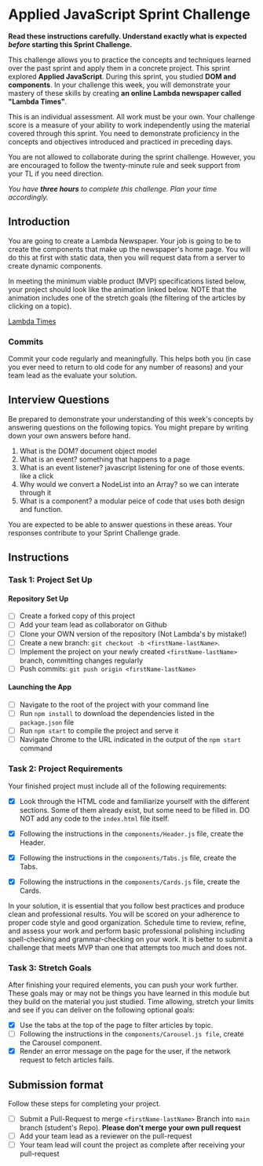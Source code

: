 # Applied JavaScript Sprint Challenge

**Read these instructions carefully. Understand exactly what is expected _before_ starting this Sprint Challenge.**

This challenge allows you to practice the concepts and techniques learned over the past sprint and apply them in a concrete project. This sprint explored **Applied JavaScript**. During this sprint, you studied **DOM and components**. In your challenge this week, you will demonstrate your mastery of these skills by creating **an online Lambda newspaper called "Lambda Times"**.

This is an individual assessment. All work must be your own. Your challenge score is a measure of your ability to work independently using the material covered through this sprint. You need to demonstrate proficiency in the concepts and objectives introduced and practiced in preceding days.

You are not allowed to collaborate during the sprint challenge. However, you are encouraged to follow the twenty-minute rule and seek support from your TL if you need direction.

_You have **three hours** to complete this challenge. Plan your time accordingly._

## Introduction

You are going to create a Lambda Newspaper. Your job is going to be to create the components that make up the newspaper's home page. You will do this at first with static data, then you will request data from a server to create dynamic components.

In meeting the minimum viable product (MVP) specifications listed below, your project should look like the animation linked below. NOTE that the animation includes one of the stretch goals (the filtering of the articles by clicking on a topic).

[Lambda Times](https://tk-assets.lambdaschool.com/83869a99-62dc-4896-be79-f5ad1885631b_Sprint-Challenge.gif)

### Commits

Commit your code regularly and meaningfully. This helps both you (in case you ever need to return to old code for any number of reasons) and your team lead as the evaluate your solution.

## Interview Questions

Be prepared to demonstrate your understanding of this week's concepts by answering questions on the following topics. You might prepare by writing down your own answers before hand.

1. What is the DOM?
document object model
2. What is an event?
something that happens to a page
3. What is an event listener?
javascript listening for one of those events. like a click 
4. Why would we convert a NodeList into an Array?
so we can interate through it
5. What is a component?
a modular peice of code that uses both design and function. 

You are expected to be able to answer questions in these areas. Your responses contribute to your Sprint Challenge grade.

## Instructions

### Task 1: Project Set Up

#### Repository Set Up

- [ ] Create a forked copy of this project
- [ ] Add your team lead as collaborator on Github
- [ ] Clone your OWN version of the repository (Not Lambda's by mistake!)
- [ ] Create a new branch: `git checkout -b <firstName-lastName>`.
- [ ] Implement the project on your newly created `<firstName-lastName>` branch, committing changes regularly
- [ ] Push commits: `git push origin <firstName-lastName>`

#### Launching the App

- [ ] Navigate to the root of the project with your command line
- [ ] Run `npm install` to download the dependencies listed in the `package.json` file
- [ ] Run `npm start` to compile the project and serve it
- [ ] Navigate Chrome to the URL indicated in the output of the `npm start` command

### Task 2: Project Requirements

Your finished project must include all of the following requirements:

- [x] Look through the HTML code and familiarize yourself with the different sections. Some of them already exist, but some need to be filled in. DO NOT add any code to the `index.html` file itself.

- [x] Following the instructions in the `components/Header.js` file, create the Header.

- [x] Following the instructions in the `components/Tabs.js` file, create the Tabs.

- [x] Following the instructions in the `components/Cards.js` file, create the Cards.

In your solution, it is essential that you follow best practices and produce clean and professional results. You will be scored on your adherence to proper code style and good organization. Schedule time to review, refine, and assess your work and perform basic professional polishing including spell-checking and grammar-checking on your work. It is better to submit a challenge that meets MVP than one that attempts too much and does not.

### Task 3: Stretch Goals

After finishing your required elements, you can push your work further. These goals may or may not be things you have learned in this module but they build on the material you just studied. Time allowing, stretch your limits and see if you can deliver on the following optional goals:

- [X] Use the tabs at the top of the page to filter articles by topic.
- [ ] Following the instructions in the `components/Carousel.js file`, create the Carousel component.
- [x] Render an error message on the page for the user, if the network request to fetch articles fails.

## Submission format

Follow these steps for completing your project.

- [ ] Submit a Pull-Request to merge `<firstName-lastName>` Branch into `main` branch (student's  Repo). **Please don't merge your own pull request**
- [ ] Add your team lead as a reviewer on the pull-request
- [ ] Your team lead will count the project as complete after receiving your pull-request
